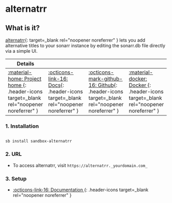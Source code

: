# alternatrr

## What is it?

[alternatrr](https://www.github.com/TheUltimateC0der/alternatrr){: target=_blank rel="noopener noreferrer" } lets you add alternative titles to your sonarr instance by editing the sonarr.db file directly via a simple UI.

| Details     |             |             |             |
|-------------|-------------|-------------|-------------|
| [:material-home: Project home ](https://www.github.com/TheUltimateC0der/alternatrr){: .header-icons target=_blank rel="noopener noreferrer" } | [:octicons-link-16: Docs](https://www.github.com/TheUltimateC0der/alternatrr){: .header-icons target=_blank rel="noopener noreferrer" } | [:octicons-mark-github-16: Github](https://www.github.com/TheUltimateC0der/alternatrr){: .header-icons target=_blank rel="noopener noreferrer" } | [:material-docker: Docker ](https://hub.docker.com/r/theultimatecoder/alternatrr){: .header-icons target=_blank rel="noopener noreferrer" }|

### 1. Installation

``` shell

sb install sandbox-alternatrr

```

### 2. URL

- To access alternatrr, visit `https://alternatrr._yourdomain.com_`

### 3. Setup

- [:octicons-link-16: Documentation ](https://www.github.com/TheUltimateC0der/alternatrr){: .header-icons target=_blank rel="noopener noreferrer" }
